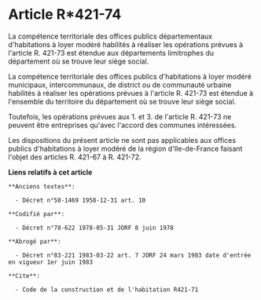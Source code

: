 # Article R*421-74

La compétence territoriale des offices publics départementaux d'habitations à loyer modéré habilités à réaliser les
opérations prévues à l'article R. 421-73 est étendue aux départements limitrophes du département où se trouve leur siège
social.

La compétence territoriale des offices publics d'habitations à loyer modéré municipaux, intercommunaux, de district ou de
communauté urbaine habilités à réaliser les opérations prévues à l'article R. 421-73 est étendue à l'ensemble du territoire
du département où se trouve leur siège social.

Toutefois, les opérations prévues aux 1. et 3. de l'article R. 421-73 ne peuvent être entreprises qu'avec l'accord des
communes intéressées.

Les dispositions du présent article ne sont pas applicables aux offices publics d'habitations à loyer modéré de la région
d'Ile-de-France faisant l'objet des articles R. 421-67 à R. 421-72.

**Liens relatifs à cet article**

	**Anciens textes**:

	  - Décret n°58-1469 1958-12-31 art. 10

	**Codifié par**:

	  - Décret n°78-622 1978-05-31 JORF 8 juin 1978

	**Abrogé par**:

	  - Décret n°83-221 1983-03-22 art. 7 JORF 24 mars 1983 date d'entrée en vigueur 1er juin 1983

	**Cite**:

	  - Code de la construction et de l'habitation R421-71
